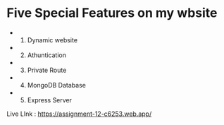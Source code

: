 # Five Special Features on my wbsite

* 1. Dynamic website
* 2. Athuntication 
* 3. Private Route
* 4. MongoDB Database
* 5. Express Server

Live LInk : https://assignment-12-c6253.web.app/